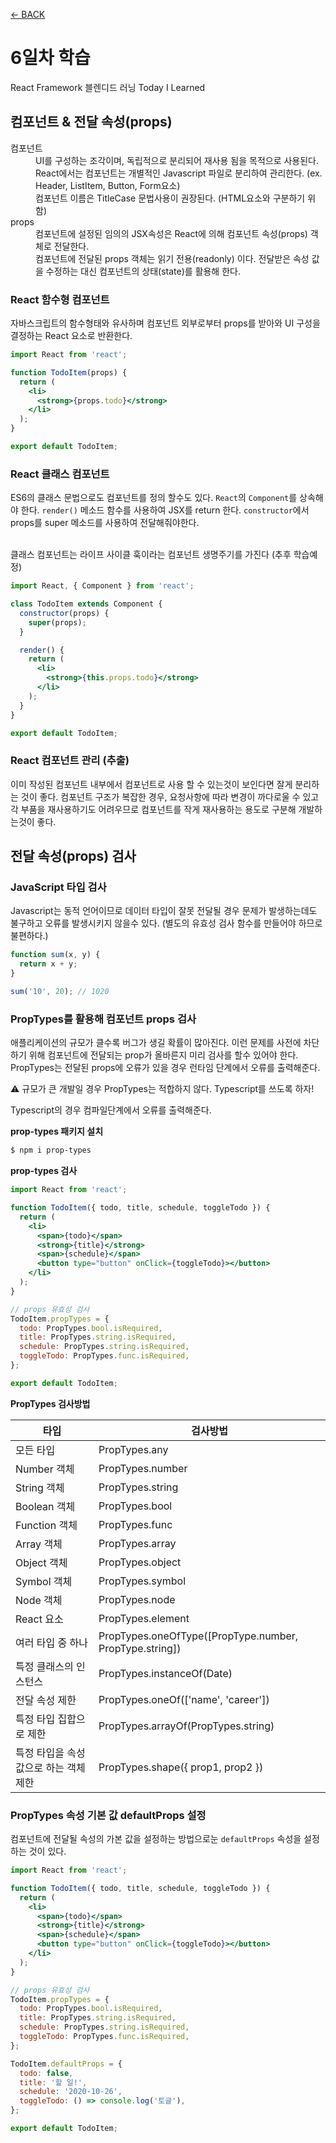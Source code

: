 [← BACK](./README.md)

# 6일차 학습

React Framework 블렌디드 러닝 Today I Learned

## 컴포넌트 & 전달 속성(props)

<dl>
  <dt>컴포넌트</dt>
  <dd>UI를 구성하는 조각이며, 독립적으로 분리되어 재사용 됨을 목적으로 사용된다. React에서는 컴포넌트는 개별적인 Javascript 파일로 분리하여 관리한다. (ex. Header, ListItem, Button, Form요소)</dd>
  <dd>컴포넌트 이름은 TitleCase 문법사용이 권장된다. (HTML요소와 구분하기 위함)</dd>

  <dt>props</dt>
  <dd>컴포넌트에 설정된 임의의 JSX속성은 React에 의해 컴포넌트 속성(props) 객체로 전달한다.</dd>
  <dd>컴포넌트에 전달된 props 객체는 읽기 전용(readonly) 이다. 전달받은 속성 값을 수정하는 대신 컴포넌트의 상태(state)를 활용해 한다.</dd>
</dl>

### React 함수형 컴포넌트

자바스크립트의 함수형태와 유사하며 컴포넌트 외부로부터 props를 받아와 UI 구성을 결정하는 React 요소로 반환한다.

```jsx
import React from 'react';

function TodoItem(props) {
  return (
    <li>
      <strong>{props.todo}</strong>
    </li>
  );
}

export default TodoItem;
```

### React 클래스 컴포넌트

ES6의 클래스 문법으로도 컴포넌트를 정의 할수도 있다.
<code>React</code>의 <code>Component</code>를 상속해야 한다.
<code>render()</code> 메소드 함수를 사용하여 JSX를 return 한다.
<code>constructor</code>에서 props를 super 메소드를 사용하여 전달해줘야한다.

<br />
클래스 컴포넌트는 라이프 사이클 훅이라는 컴포넌트 생명주기를 가진다 (추후 학습예정)

```jsx
import React, { Component } from 'react';

class TodoItem extends Component {
  constructor(props) {
    super(props);
  }

  render() {
    return (
      <li>
        <strong>{this.props.todo}</strong>
      </li>
    );
  }
}

export default TodoItem;
```

### React 컴포넌트 관리 (추출)

이미 작성된 컴포넌트 내부에서 컴포넌트로 사용 할 수 있는것이 보인다면 잘게 분리하는 것이 좋다.
컴포넌트 구조가 복잡한 경우, 요청사항에 따라 변경이 까다로울 수 있고 각 부품을 재사용하기도 어려우므로 컴포넌트를 작게 재사용하는 용도로 구분해 개발하는것이 좋다.

## 전달 속성(props) 검사

### JavaScript 타입 검사

Javascript는 동적 언어이므로 데이터 타입이 잘못 전달될 경우 문제가 발생하는데도 불구하고 오류를 발생시키지 않을수 있다.
(별도의 유효성 검사 함수를 만들어야 하므로 불편하다.)

```js
function sum(x, y) {
  return x + y;
}

sum('10', 20); // 1020
```

### PropTypes를 활용해 컴포넌트 props 검사

애플리케이션의 규모가 클수록 버그가 생길 확률이 많아진다. 이런 문제를 사전에 차단하기 위해 컴포넌트에 전달되는 prop가 올바른지 미리 검사를 할수 있어야 한다.
PropTypes는 전달된 props에 오류가 있을 경우 런타임 단계에서 오류를 출력해준다.

⚠️ 규모가 큰 개발일 경우 PropTypes는 적합하지 않다. Typescript를 쓰도록 하자!

Typescript의 경우 컴파일단계에서 오류를 출력해준다.

**prop-types 패키지 설치**

```zsh
$ npm i prop-types
```

**prop-types 검사**

```jsx
import React from 'react';

function TodoItem({ todo, title, schedule, toggleTodo }) {
  return (
    <li>
      <span>{todo}</span>
      <strong>{title}</strong>
      <span>{schedule}</span>
      <button type="button" onClick={toggleTodo}></button>
    </li>
  );
}

// props 유효성 검사
TodoItem.propTypes = {
  todo: PropTypes.bool.isRequired,
  title: PropTypes.string.isRequired,
  schedule: PropTypes.string.isRequired,
  toggleTodo: PropTypes.func.isRequired,
};

export default TodoItem;
```

**PropTypes 검사방법**

| 타입                                   | 검사방법                                                |
| -------------------------------------- | ------------------------------------------------------- |
| 모든 타입                              | PropTypes.any                                           |
| Number 객체                            | PropTypes.number                                        |
| String 객체                            | PropTypes.string                                        |
| Boolean 객체                           | PropTypes.bool                                          |
| Function 객체                          | PropTypes.func                                          |
| Array 객체                             | PropTypes.array                                         |
| Object 객체                            | PropTypes.object                                        |
| Symbol 객체                            | PropTypes.symbol                                        |
| Node 객체                              | PropTypes.node                                          |
| React 요소                             | PropTypes.element                                       |
| 여러 타입 중 하나                      | PropTypes.oneOfType([PropType.number, PropType.string]) |
| 특정 클래스의 인스턴스                 | PropTypes.instanceOf(Date)                              |
| 전달 속성 제한                         | PropTypes.oneOf(['name', 'career'])                     |
| 특정 타입 집합으로 제한                | PropTypes.arrayOf(PropTypes.string)                     |
| 특정 타입을 속성 값으로 하는 객체 제한 | PropTypes.shape({ prop1, prop2 })                       |

### PropTypes 속성 기본 값 defaultProps 설정

컴포넌트에 전달될 속성의 가본 값을 설정하는 방법으로눈 <code>defaultProps</code> 속성을 설정하는 것이 있다.

```jsx
import React from 'react';

function TodoItem({ todo, title, schedule, toggleTodo }) {
  return (
    <li>
      <span>{todo}</span>
      <strong>{title}</strong>
      <span>{schedule}</span>
      <button type="button" onClick={toggleTodo}></button>
    </li>
  );
}

// props 유효성 검사
TodoItem.propTypes = {
  todo: PropTypes.bool.isRequired,
  title: PropTypes.string.isRequired,
  schedule: PropTypes.string.isRequired,
  toggleTodo: PropTypes.func.isRequired,
};

TodoItem.defaultProps = {
  todo: false,
  title: '할 일!',
  schedule: '2020-10-26',
  toggleTodo: () => console.log('토글'),
};

export default TodoItem;
```
